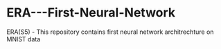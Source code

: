 # ERA---First-Neural-Network
ERA(S5) - This repository contains first neural network architrechture on MNIST data 
